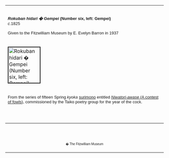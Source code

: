 <html>

<head>

<title>Info</title>
</head>



<div align="center">
  <center>
  <table border="0" width="100%" cellpadding="0" cellspacing="4" height="326">
    <tr>
      <td width="100%" height="30">
      </td>
    </tr>
    <tr>
      <td width="100%" height="30">
      <b><i><font face="Arial" size="2">Rokuban hidari � Gempei</font></i><font face="Arial" size="2">
      (Number six, left: Gempei)<br>
      </b><i>c</i>.1825<br>
      <b>
      <br>
      </b>
      </font><font FACE="Arial" SIZE="2">Given to the Fitzwilliam Museum by
      E. Evelyn Barron in 1937&nbsp;</font>
      </td>
    </tr>
    <tr>
      <td width="100%" height="30">
      </td>
    </tr>
    <tr>
      <td width="100%" height="30">
      <a href="KUN/kunp483.htm"><img border="2" src="P.483-1937_small.jpg" alt="Rokuban hidari � Gempei (Number six, left: Gempei)" width="100" height="113"></a>
      </td>
    </tr>
    <tr>
      <td width="100%" height="30">
      </td>
    </tr>
    <tr>
      <td width="100%" height="30">
      <font FACE="Arial" SIZE="2">From the series of fifteen Spring <i>kyoka
      </i><a href="textP.htm">surimono</a> entitled <i><a href="KUN/kunp482.htm">Niwatori-awase
      </a> </i><a href="KUN/kunp482.htm">(A contest of fowls)</a>,
      commissioned by the Taiko poetry group for the year of the cock.
      <p>A young <i>samurai</i> (feudal lord) and attendant are depicted in
      front of a screen on which is painted the famous <i>Shikoro biki</i> (armour-pulling)
      incident from the Battle of Yashima, involving Minonoya Shiro and
      Kagekiyo, two of the leading warriors from the Gempei wars. Many of the
      Kabuki plays featuring the character <a href="Group14.htm"> Kagekiyo</a> included a <i>shikoro biki </i>(armour-pulling)
      scene.</font>
      </td>
    </tr>
  </table>
  </center>
</div>
<p>&nbsp;</p>
<div align="center">
  <center>
  <table border="0" cellpadding="0" width="100%" cellspacing="4">
    <tr>
      <td width="26%">
        <p align="center"><br>
        <br>
        <font FACE="Arial" size="1">� The Fitzwilliam Museum</font></p>
      </td>
    </tr>
  </table>
  </center>
</div>
</body>
</html>
